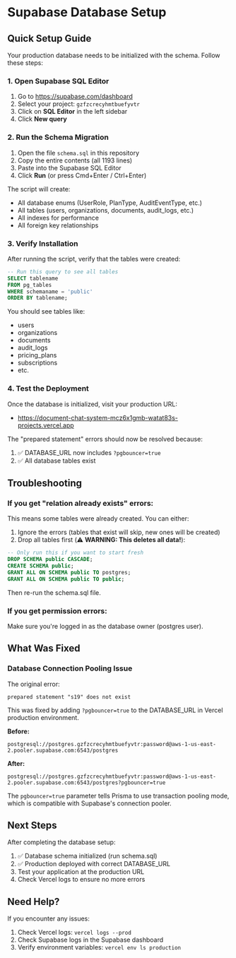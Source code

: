 # Supabase Database Setup

## Quick Setup Guide

Your production database needs to be initialized with the schema. Follow these steps:

### 1. Open Supabase SQL Editor

1. Go to https://supabase.com/dashboard
2. Select your project: `gzfzcrecyhmtbuefyvtr`
3. Click on **SQL Editor** in the left sidebar
4. Click **New query**

### 2. Run the Schema Migration

1. Open the file `schema.sql` in this repository
2. Copy the entire contents (all 1193 lines)
3. Paste into the Supabase SQL Editor
4. Click **Run** (or press Cmd+Enter / Ctrl+Enter)

The script will create:
- All database enums (UserRole, PlanType, AuditEventType, etc.)
- All tables (users, organizations, documents, audit_logs, etc.)
- All indexes for performance
- All foreign key relationships

### 3. Verify Installation

After running the script, verify that the tables were created:

```sql
-- Run this query to see all tables
SELECT tablename
FROM pg_tables
WHERE schemaname = 'public'
ORDER BY tablename;
```

You should see tables like:
- users
- organizations
- documents
- audit_logs
- pricing_plans
- subscriptions
- etc.

### 4. Test the Deployment

Once the database is initialized, visit your production URL:
- https://document-chat-system-mcz6x1gmb-watat83s-projects.vercel.app

The "prepared statement" errors should now be resolved because:
1. ✅ DATABASE_URL now includes `?pgbouncer=true`
2. ✅ All database tables exist

## Troubleshooting

### If you get "relation already exists" errors:

This means some tables were already created. You can either:
1. Ignore the errors (tables that exist will skip, new ones will be created)
2. Drop all tables first (⚠️ **WARNING: This deletes all data!**):

```sql
-- Only run this if you want to start fresh
DROP SCHEMA public CASCADE;
CREATE SCHEMA public;
GRANT ALL ON SCHEMA public TO postgres;
GRANT ALL ON SCHEMA public TO public;
```

Then re-run the schema.sql file.

### If you get permission errors:

Make sure you're logged in as the database owner (postgres user).

## What Was Fixed

### Database Connection Pooling Issue

The original error:
```
prepared statement "s19" does not exist
```

This was fixed by adding `?pgbouncer=true` to the DATABASE_URL in Vercel production environment.

**Before:**
```
postgresql://postgres.gzfzcrecyhmtbuefyvtr:password@aws-1-us-east-2.pooler.supabase.com:6543/postgres
```

**After:**
```
postgresql://postgres.gzfzcrecyhmtbuefyvtr:password@aws-1-us-east-2.pooler.supabase.com:6543/postgres?pgbouncer=true
```

The `pgbouncer=true` parameter tells Prisma to use transaction pooling mode, which is compatible with Supabase's connection pooler.

## Next Steps

After completing the database setup:

1. ✅ Database schema initialized (run schema.sql)
2. ✅ Production deployed with correct DATABASE_URL
3. Test your application at the production URL
4. Check Vercel logs to ensure no more errors

## Need Help?

If you encounter any issues:
1. Check Vercel logs: `vercel logs --prod`
2. Check Supabase logs in the Supabase dashboard
3. Verify environment variables: `vercel env ls production`
